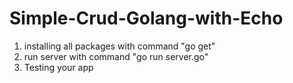 # Simple-Crud-Golang-with-Echo

1. installing all packages with command "go get"
2. run server with command "go run server.go"
3. Testing your app

